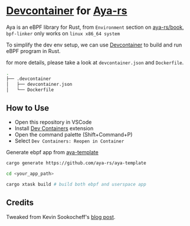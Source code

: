 # [Devcontainer](https://containers.dev/) for [Aya-rs](https://github.com/aya-rs/aya)

Aya is an eBPF library for Rust, from `Environment` section on [aya-rs/book](https://aya-rs.dev/book/start/development/), `bpf-linker` only works on `linux x86_64 system`

To simplify the dev env setup, we can use [Devcontainer](https://containers.dev/) to build and run eBPF program in Rust.

for more details, please take a look at `devcontainer.json` and `Dockerfile`.

```bash
.
├── .devcontainer
│   ├── devcontainer.json
│   └── Dockerfile
```

## How to Use

- Open this repository in VSCode
- Install [Dev Containers](https://marketplace.visualstudio.com/items?itemName=ms-vscode-remote.remote-containers) extension
- Open the command palette (Shift+Command+P)
- Select `Dev Containers: Reopen in Container`

Generate ebpf app from [aya-template](https://github.com/aya-rs/aya-template)

```bash
cargo generate https://github.com/aya-rs/aya-template

cd <your_app_path>

cargo xtask build # build both ebpf and userspace app
```

## Credits

Tweaked from Kevin Sookocheff's [blog post](https://sookocheff.com/post/kubernetes/developing-an-aya-rs-app-using-devcontainers/).
